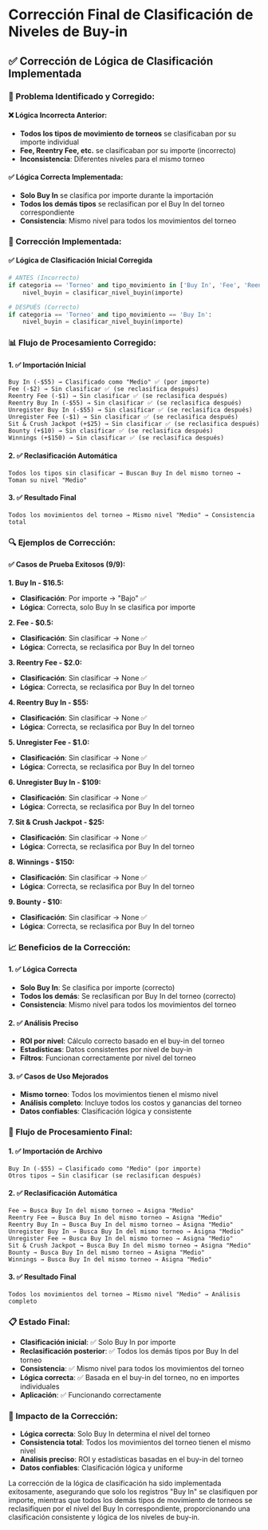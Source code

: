 # Corrección Final de Clasificación de Niveles de Buy-in

## ✅ **Corrección de Lógica de Clasificación Implementada**

### **🎯 Problema Identificado y Corregido:**

#### **❌ Lógica Incorrecta Anterior:**
- **Todos los tipos de movimiento de torneos** se clasificaban por su importe individual
- **Fee, Reentry Fee, etc.** se clasificaban por su importe (incorrecto)
- **Inconsistencia**: Diferentes niveles para el mismo torneo

#### **✅ Lógica Correcta Implementada:**
- **Solo Buy In** se clasifica por importe durante la importación
- **Todos los demás tipos** se reclasifican por el Buy In del torneo correspondiente
- **Consistencia**: Mismo nivel para todos los movimientos del torneo

### **🔧 Corrección Implementada:**

#### **✅ Lógica de Clasificación Inicial Corregida**
```python
# ANTES (Incorrecto)
if categoria == 'Torneo' and tipo_movimiento in ['Buy In', 'Fee', 'Reentry Fee', 'Sit & Crush Jackpot', 'Unregister Fee', 'Unregister Buy In', 'Reentry Buy In']:
    nivel_buyin = clasificar_nivel_buyin(importe)

# DESPUÉS (Correcto)
if categoria == 'Torneo' and tipo_movimiento == 'Buy In':
    nivel_buyin = clasificar_nivel_buyin(importe)
```

### **📊 Flujo de Procesamiento Corregido:**

#### **1. ✅ Importación Inicial**
```
Buy In (-$55) → Clasificado como "Medio" ✅ (por importe)
Fee (-$2) → Sin clasificar ✅ (se reclasifica después)
Reentry Fee (-$1) → Sin clasificar ✅ (se reclasifica después)
Reentry Buy In (-$55) → Sin clasificar ✅ (se reclasifica después)
Unregister Buy In (-$55) → Sin clasificar ✅ (se reclasifica después)
Unregister Fee (-$1) → Sin clasificar ✅ (se reclasifica después)
Sit & Crush Jackpot (+$25) → Sin clasificar ✅ (se reclasifica después)
Bounty (+$10) → Sin clasificar ✅ (se reclasifica después)
Winnings (+$150) → Sin clasificar ✅ (se reclasifica después)
```

#### **2. ✅ Reclasificación Automática**
```
Todos los tipos sin clasificar → Buscan Buy In del mismo torneo → Toman su nivel "Medio"
```

#### **3. ✅ Resultado Final**
```
Todos los movimientos del torneo → Mismo nivel "Medio" → Consistencia total
```

### **🔍 Ejemplos de Corrección:**

#### **✅ Casos de Prueba Exitosos (9/9):**

**1. Buy In - $16.5:**
- **Clasificación**: Por importe → "Bajo" ✅
- **Lógica**: Correcta, solo Buy In se clasifica por importe

**2. Fee - $0.5:**
- **Clasificación**: Sin clasificar → None ✅
- **Lógica**: Correcta, se reclasifica por Buy In del torneo

**3. Reentry Fee - $2.0:**
- **Clasificación**: Sin clasificar → None ✅
- **Lógica**: Correcta, se reclasifica por Buy In del torneo

**4. Reentry Buy In - $55:**
- **Clasificación**: Sin clasificar → None ✅
- **Lógica**: Correcta, se reclasifica por Buy In del torneo

**5. Unregister Fee - $1.0:**
- **Clasificación**: Sin clasificar → None ✅
- **Lógica**: Correcta, se reclasifica por Buy In del torneo

**6. Unregister Buy In - $109:**
- **Clasificación**: Sin clasificar → None ✅
- **Lógica**: Correcta, se reclasifica por Buy In del torneo

**7. Sit & Crush Jackpot - $25:**
- **Clasificación**: Sin clasificar → None ✅
- **Lógica**: Correcta, se reclasifica por Buy In del torneo

**8. Winnings - $150:**
- **Clasificación**: Sin clasificar → None ✅
- **Lógica**: Correcta, se reclasifica por Buy In del torneo

**9. Bounty - $10:**
- **Clasificación**: Sin clasificar → None ✅
- **Lógica**: Correcta, se reclasifica por Buy In del torneo

### **📈 Beneficios de la Corrección:**

#### **1. ✅ Lógica Correcta**
- **Solo Buy In**: Se clasifica por importe (correcto)
- **Todos los demás**: Se reclasifican por Buy In del torneo (correcto)
- **Consistencia**: Mismo nivel para todos los movimientos del torneo

#### **2. ✅ Análisis Preciso**
- **ROI por nivel**: Cálculo correcto basado en el buy-in del torneo
- **Estadísticas**: Datos consistentes por nivel de buy-in
- **Filtros**: Funcionan correctamente por nivel del torneo

#### **3. ✅ Casos de Uso Mejorados**
- **Mismo torneo**: Todos los movimientos tienen el mismo nivel
- **Análisis completo**: Incluye todos los costos y ganancias del torneo
- **Datos confiables**: Clasificación lógica y consistente

### **🔧 Flujo de Procesamiento Final:**

#### **1. ✅ Importación de Archivo**
```
Buy In (-$55) → Clasificado como "Medio" (por importe)
Otros tipos → Sin clasificar (se reclasifican después)
```

#### **2. ✅ Reclasificación Automática**
```
Fee → Busca Buy In del mismo torneo → Asigna "Medio"
Reentry Fee → Busca Buy In del mismo torneo → Asigna "Medio"
Reentry Buy In → Busca Buy In del mismo torneo → Asigna "Medio"
Unregister Buy In → Busca Buy In del mismo torneo → Asigna "Medio"
Unregister Fee → Busca Buy In del mismo torneo → Asigna "Medio"
Sit & Crush Jackpot → Busca Buy In del mismo torneo → Asigna "Medio"
Bounty → Busca Buy In del mismo torneo → Asigna "Medio"
Winnings → Busca Buy In del mismo torneo → Asigna "Medio"
```

#### **3. ✅ Resultado Final**
```
Todos los movimientos del torneo → Mismo nivel "Medio" → Análisis completo
```

### **📋 Estado Final:**
- **Clasificación inicial**: ✅ Solo Buy In por importe
- **Reclasificación posterior**: ✅ Todos los demás tipos por Buy In del torneo
- **Consistencia**: ✅ Mismo nivel para todos los movimientos del torneo
- **Lógica correcta**: ✅ Basada en el buy-in del torneo, no en importes individuales
- **Aplicación**: ✅ Funcionando correctamente

### **🎯 Impacto de la Corrección:**
- **Lógica correcta**: Solo Buy In determina el nivel del torneo
- **Consistencia total**: Todos los movimientos del torneo tienen el mismo nivel
- **Análisis preciso**: ROI y estadísticas basadas en el buy-in del torneo
- **Datos confiables**: Clasificación lógica y uniforme

La corrección de la lógica de clasificación ha sido implementada exitosamente, asegurando que solo los registros "Buy In" se clasifiquen por importe, mientras que todos los demás tipos de movimiento de torneos se reclasifiquen por el nivel del Buy In correspondiente, proporcionando una clasificación consistente y lógica de los niveles de buy-in.